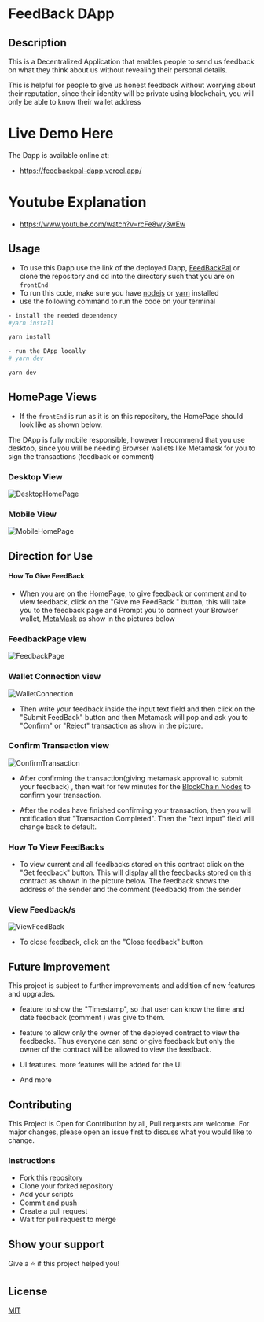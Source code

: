 # FeedBack DApp

## Description

This is a Decentralized Application that enables people to send us feedback on what they think about us without revealing their personal details.

This is helpful for people to give us honest feedback without worrying about their reputation, since their identity will be private using blockchain, you will only be able to know their wallet address

# Live Demo Here

The Dapp is available online at:

- https://feedbackpal-dapp.vercel.app/

# Youtube Explanation
- https://www.youtube.com/watch?v=rcFe8wy3wEw

## Usage

- To use this Dapp use the link of the deployed Dapp, [FeedBackPal](https://feedbackpal-dapp.vercel.app/) or clone the repository and cd into the directory such that you are on `frontEnd`
- To run this code, make sure you have [nodejs](https://nodejs.org) or [yarn](https://yarnpkg.com/) installed
- use the following command to run the code on your terminal

```bash
- install the needed dependency
#yarn install

yarn install

- run the DApp locally
# yarn dev

yarn dev

```

## HomePage Views

- If the `frontEnd` is run as it is on this repository, the HomePage should look like as shown below.

The DApp is fully mobile responsible, however I recommend that you use desktop, since you will be needing Browser wallets like Metamask for you to sign the transactions (feedback or comment)

### Desktop View

![DesktopHomePage](./outputImages/output1.png)

### Mobile View

![MobileHomePage](./outputImages/mobileoutput.png)

## Direction for Use

#### How To Give FeedBack

- When you are on the HomePage, to give feedback or comment and to view feedback, click on the "Give me FeedBack " button, this will take you to the feedback page and Prompt you to connect your Browser wallet, [MetaMask](https://metamask.io/) as show in the pictures below

### FeedbackPage view

![FeedbackPage](./outputImages/output2.png)

### Wallet Connection view

![WalletConnection](./outputImages/output3.png)

- Then write your feedback inside the input text field and then click on the "Submit FeedBack" button and then Metamask will pop and ask you to "Confirm" or "Reject" transaction as show in the picture.

### Confirm Transaction view

![ConfirmTransaction](./outputImages/output4.png)

- After confirming the transaction(giving metamask approval to submit your feedback) , then wait for few minutes for the [BlockChain Nodes](https://www.blockchain-council.org/blockchain/blockchain-nodes/) to confirm your transaction.

- After the nodes have finished confirming your transaction, then you will notification that "Transaction Completed". Then the "text input" field will change back to default.

### How To View FeedBacks

- To view current and all feedbacks stored on this contract click on the "Get feedback" button. This will display all the feedbacks stored on this contract as shown in the picture below. The feedback shows the address of the sender and the comment (feedback) from the sender

### View Feedback/s

![ViewFeedBack](./outputImages/output5.png)

- To close feedback, click on the "Close feedback" button

## Future Improvement

This project is subject to further improvements and addition of new features and upgrades.

- feature to show the "Timestamp", so that user can know the time and date feedback (comment ) was give to them.
- feature to allow only the owner of the deployed contract to view the feedbacks. Thus everyone can send or give feedback but only the owner of the contract will be allowed to view the feedback.

- UI features. more features will be added for the UI

- And more

## Contributing

This Project is Open for Contribution by all,
Pull requests are welcome.
For major changes, please open an issue first
to discuss what you would like to change.

### Instructions

- Fork this repository
- Clone your forked repository
- Add your scripts
- Commit and push
- Create a pull request
- Wait for pull request to merge

## Show your support

Give a ⭐️ if this project helped you!

## License

[MIT](https://choosealicense.com/licenses/mit/)
